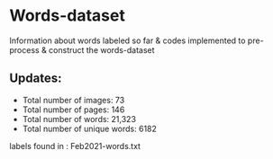# Words-dataset
Information about words labeled so far & codes implemented to pre-process & construct the words-dataset

## Updates:
  - Total number of images: 73
  - Total number of pages: 146
  - Total number of words: 21,323
  - Total number of unique words: 6182
  
labels found in : Feb2021-words.txt
